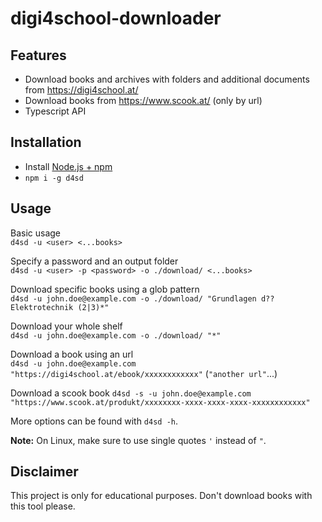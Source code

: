 # digi4school-downloader

## Features

- Download books and archives with folders and additional documents from https://digi4school.at/
- Download books from https://www.scook.at/ (only by url)
- Typescript API

## Installation

- Install [Node.js + npm](https://nodejs.org/)
- `npm i -g d4sd`

## Usage

Basic usage  
`d4sd -u <user> <...books>`

Specify a password and an output folder  
`d4sd -u <user> -p <password> -o ./download/ <...books>`

Download specific books using a glob pattern  
`d4sd -u john.doe@example.com -o ./download/ "Grundlagen d?? Elektrotechnik (2|3)*"`

Download your whole shelf  
`d4sd -u john.doe@example.com -o ./download/ "*"`

Download a book using an url  
`d4sd -u john.doe@example.com "https://digi4school.at/ebook/xxxxxxxxxxxx"` (`"another url"`...)

Download a scook book
`d4sd -s -u john.doe@example.com "https://www.scook.at/produkt/xxxxxxxx-xxxx-xxxx-xxxx-xxxxxxxxxxxx"`

More options can be found with `d4sd -h`.

**Note:** On Linux, make sure to use single quotes `'` instead of `"`.

## Disclaimer

This project is only for educational purposes. Don't download books with this tool please.
